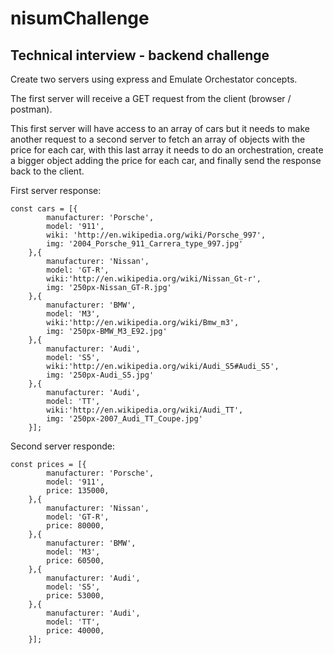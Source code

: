 ﻿# nisumChallenge

## Technical interview - backend challenge 

Create two servers using express and Emulate Orchestator concepts.

The first server will receive a GET request from the client (browser / postman).

This first server will have access to an array of cars but it needs to make another request to a second server to fetch an array of objects with the price for each car, with this last array it needs to do an orchestration, create a bigger object adding the price for each car, and finally send the response back to the client.

First server response:

```
const cars = [{
        manufacturer: 'Porsche',
        model: '911',
        wiki: 'http://en.wikipedia.org/wiki/Porsche_997',
        img: '2004_Porsche_911_Carrera_type_997.jpg'
    },{
        manufacturer: 'Nissan',
        model: 'GT-R',
        wiki:'http://en.wikipedia.org/wiki/Nissan_Gt-r',
        img: '250px-Nissan_GT-R.jpg'
    },{
        manufacturer: 'BMW',
        model: 'M3',
        wiki:'http://en.wikipedia.org/wiki/Bmw_m3',
        img: '250px-BMW_M3_E92.jpg'
    },{
        manufacturer: 'Audi',
        model: 'S5',
        wiki:'http://en.wikipedia.org/wiki/Audi_S5#Audi_S5',
        img: '250px-Audi_S5.jpg'
    },{
        manufacturer: 'Audi',
        model: 'TT',
        wiki:'http://en.wikipedia.org/wiki/Audi_TT',
        img: '250px-2007_Audi_TT_Coupe.jpg'
    }];
```

Second server responde:
```
const prices = [{
        manufacturer: 'Porsche',
        model: '911',
        price: 135000,
    },{
        manufacturer: 'Nissan',
        model: 'GT-R',
        price: 80000,
    },{
        manufacturer: 'BMW',
        model: 'M3',
        price: 60500,
    },{
        manufacturer: 'Audi',
        model: 'S5',
        price: 53000,
    },{
        manufacturer: 'Audi',
        model: 'TT',
        price: 40000,
    }];
```
